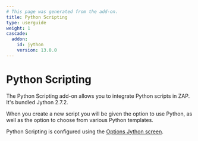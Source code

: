 ```yaml
---
# This page was generated from the add-on.
title: Python Scripting
type: userguide
weight: 1
cascade:
  addon:
    id: jython
    version: 13.0.0
---
```


# Python Scripting

The Python Scripting add-on allows you to integrate Python scripts in ZAP.  
It's bundled Jython 2.7.2.

When you create a new script you will be given the option to use Python, as well as the option to choose from various Python templates.

Python Scripting is configured using the [Options Jython screen](/docs/desktop/addons/python-scripting/options/).  

